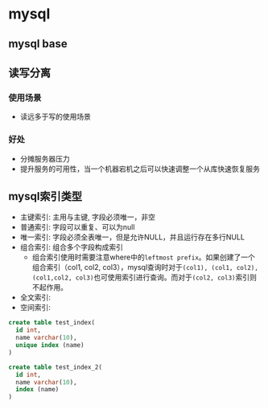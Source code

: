# mysql

## mysql base

## 读写分离

### 使用场景
- 读远多于写的使用场景

### 好处
- 分摊服务器压力
- 提升服务的可用性，当一个机器宕机之后可以快速调整一个从库快速恢复服务

## mysql索引类型
- 主键索引: 主用与主键, 字段必须唯一，非空
- 普通索引: 字段可以重复、可以为null
- 唯一索引: 字段必须全表唯一，但是允许NULL，并且运行存在多行NULL
- 组合索引: 组合多个字段构成索引
  - 组合索引使用时需要注意where中的`leftmost prefix`。如果创建了一个组合索引（col1, col2, col3），mysql查询时对于`(col1), (col1, col2), (col1,col2, col3)`也可使用索引进行查询。而对于`(col2, col3)`索引则不起作用。
- 全文索引:
- 空间索引:

```sql
create table test_index(
  id int,
  name varchar(10),
  unique index (name)
)

create table test_index_2(
  id int,
  name varchar(10),
  index (name)
)
```